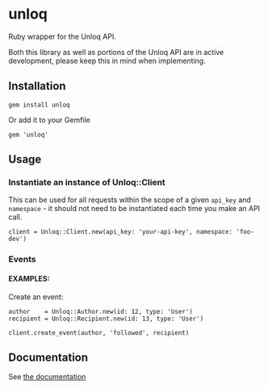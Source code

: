unloq
=====

Ruby wrapper for the Unloq API.

Both this library as well as portions of the Unloq API are in active development, please keep this in mind when implementing.

## Installation

    gem install unloq

Or add it to your Gemfile

    gem 'unloq'

## Usage

### Instantiate an instance of Unloq::Client

This can be used for all requests within the scope of a given `api_key` and `namespace` - it should not need to be instantiated each time you make an API call.

    client = Unloq::Client.new(api_key: 'your-api-key', namespace: 'foo-dev')


### Events

#### EXAMPLES:

Create an event:

    author    = Unloq::Author.new(id: 12, type: 'User')
    recipient = Unloq::Recipient.new(id: 13, type: 'User')

    client.create_event(author, 'followed', recipient)


## Documentation

See [the documentation](http://rubydoc.info/gems/unloq/frames)

